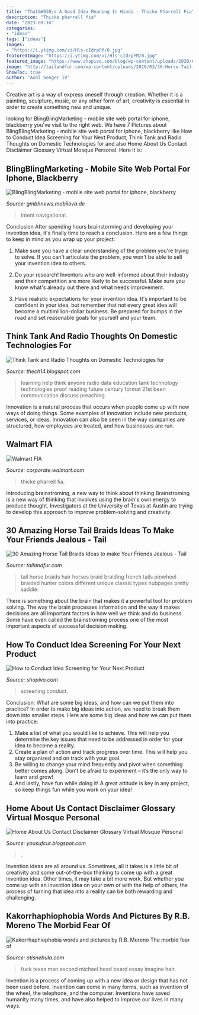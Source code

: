 ```yaml
---
title: "That&#039;s A Good Idea Meaning In Hindi - Thicke Pharrell Fia"
description: "Thicke pharrell fia"
date: "2023-09-16"
categories:
- "ideas"
tags: ["ideas"]
images:
- "https://i.ytimg.com/vi/Hls-cIdrpFM/0.jpg"
featuredImage: "https://i.ytimg.com/vi/Hls-cIdrpFM/0.jpg"
featured_image: "https://www.shopivo.com/blog/wp-content/uploads/2020/01/Idea-Screening-Criteria.png"
image: "http://tailandfur.com/wp-content/uploads/2016/03/30-Horse-Tail-Braids-Ideas-12.jpg"
ShowToc: true
author: "Axel Senger IV"
---
```



Creative art is a way of express oneself through creation. Whether it is a painting, sculpture, music, or any other form of art, creativity is essential in order to create something new and unique.

	

		
looking for BlingBlingMarketing - mobile site web portal for iphone, blackberry you've visit to the right web. We have 7 Pictures about BlingBlingMarketing - mobile site web portal for iphone, blackberry like How to Conduct Idea Screening for Your Next Product, Think Tank and Radio Thoughts on Domestic Technologies for and also Home About Us Contact Disclaimer Glossary Virtual Mosque Personal. Here it is:
		
    
## BlingBlingMarketing - Mobile Site Web Portal For Iphone, Blackberry

<img loading=lazy src="http://www.convinceandconvert.com/wp-content/uploads/2017/05/Navigational-intent-600x330.png" onerror="this.onerror=null;this.src='https://tse2.mm.bing.net/th?id=OIP.DNlZQGhb0hRs7-qo_bAg2AHaEE&amp;pid=15.1';" alt="BlingBlingMarketing - mobile site web portal for iphone, blackberry">

_Source: gmbhnews.mobilova.de_

>intent navigational. 

	

Conclusion
After spending hours brainstorming and developing your invention idea, it's finally time to reach a conclusion. Here are a few things to keep in mind as you wrap up your project:
1. Make sure you have a clear understanding of the problem you're trying to solve. If you can't articulate the problem, you won't be able to sell your invention idea to others.

2. Do your research! Inventors who are well-informed about their industry and their competition are more likely to be successful. Make sure you know what's already out there and what needs improvement.

3. Have realistic expectations for your invention idea. It's important to be confident in your idea, but remember that not every great idea will become a multimillion-dollar business. Be prepared for bumps in the road and set reasonable goals for yourself and your team.

    
## Think Tank And Radio Thoughts On Domestic Technologies For

<img loading=lazy src="https://4.bp.blogspot.com/-qcxLXNT3oQw/UMRsbT30FhI/AAAAAAAAAGI/GbbskLG5Yeo/s1600/473831511tecnology.jpg" onerror="this.onerror=null;this.src='https://tse4.mm.bing.net/th?id=OIP.6Or9hJtTzQId568OSKP40gHaCL&amp;pid=15.1';" alt="Think Tank and Radio Thoughts on Domestic Technologies for">

_Source: thech14.blogspot.com_

>learning help think anyone radio data education tank technology technologies proof reading future century format 21st been communication discuss preaching. 

	

Innovation is a natural process that occurs when people come up with new ways of doing things. Some examples of innovation include new products, services, or ideas. Innovation can also be seen in the way companies are structured, how employees are treated, and how businesses are run.

    
## Walmart FIA

<img loading=lazy src="http://cdn.corporate.walmart.com/46/4d/18e5fe434f3fa936500a0484c429/infographics-sh-photo-10.jpg" onerror="this.onerror=null;this.src='https://tse2.mm.bing.net/th?id=OIP.sM55mpvIZRZdOO-Trnfy_AHaE8&amp;pid=15.1';" alt="Walmart FIA">

_Source: corporate.walmart.com_

>thicke pharrell fia. 

	

Introducing brainstroming, a new way to think about thinking
Brainstroming is a new way of thinking that involves using the brain's own energy to produce thought. Investigators at the University of Texas at Austin are trying to develop this approach to improve problem-solving and creativity.

    
## 30 Amazing Horse Tail Braids Ideas To Make Your Friends Jealous - Tail

<img loading=lazy src="http://tailandfur.com/wp-content/uploads/2016/03/30-Horse-Tail-Braids-Ideas-12.jpg" onerror="this.onerror=null;this.src='https://tse1.mm.bing.net/th?id=OIP.3jE2HnVbmoUn56sdrQQtwAHaKV&amp;pid=15.1';" alt="30 Amazing Horse Tail Braids Ideas to make Your Friends Jealous - Tail">

_Source: tailandfur.com_

>tail horse braids hair horses braid braiding french tails pinwheel braided hunter colors different unique classic types hubpages pretty saddle. 

	

There is something about the brain that makes it a powerful tool for problem solving. The way the brain processes information and the way it makes decisions are all important factors in how well we think and do business. Some have even called the brainstroming process one of the most important aspects of successful decision making.

    
## How To Conduct Idea Screening For Your Next Product

<img loading=lazy src="https://www.shopivo.com/blog/wp-content/uploads/2020/01/Idea-Screening-Criteria.png" onerror="this.onerror=null;this.src='https://tse4.mm.bing.net/th?id=OIP.7Uep81nt4ZNES-NLNTyTzwHaDn&amp;pid=15.1';" alt="How to Conduct Idea Screening for Your Next Product">

_Source: shopivo.com_

>screening conduct. 

	

Conclusion: What are some big ideas, and how can we put them into practice?
In order to make big ideas into action, we need to break them down into smaller steps. Here are some big ideas and how we can put them into practice:
1. Make a list of what you would like to achieve. This will help you determine the key issues that need to be addressed in order for your idea to become a reality.
2. Create a plan of action and track progress over time. This will help you stay organized and on track with your goal.
3. Be willing to change your mind frequently and pivot when something better comes along. Don’t be afraid to experiment – it’s the only way to learn and grow!
4. And lastly, have fun while doing it! A great attitude is key in any project, so keep things fun while you work on your idea!

    
## Home About Us Contact Disclaimer Glossary Virtual Mosque Personal

<img loading=lazy src="https://i.ytimg.com/vi/Hls-cIdrpFM/0.jpg" onerror="this.onerror=null;this.src='https://tse2.mm.bing.net/th?id=OIP.w-i-ANFY26Qu4yf7igAK4gHaFj&amp;pid=15.1';" alt="Home About Us Contact Disclaimer Glossary Virtual Mosque Personal">

_Source: yousufcut.blogspot.com_

>. 

	

Invention ideas are all around us. Sometimes, all it takes is a little bit of creativity and some out-of-the-box thinking to come up with a great invention idea. Other times, it may take a bit more work. But whether you come up with an invention idea on your own or with the help of others, the process of turning that idea into a reality can be both rewarding and challenging.

    
## Kakorrhaphiophobia Words And Pictures By R.B. Moreno The Morbid Fear Of

<img loading=lazy src="http://www.otisnebula.com/otisnebula/ON6_RBMoreno_files/kakorrhaphiophobia_15.jpg" onerror="this.onerror=null;this.src='https://tse1.mm.bing.net/th?id=OIP.rqiSuOBnLTDga1x0nj7WfAHaFL&amp;pid=15.1';" alt="Kakorrhaphiophobia words and pictures by R.B. Moreno The morbid fear of">

_Source: otisnebula.com_

>fuck texas man second michael head beard essay imagine hair. 

	

Invention is a process of coming up with a new idea or design that has not been used before. Invention can come in many forms, such as invention of the wheel, the telephone, and the computer. Inventions have saved humanity many times, and have also helped to improve our lives in many ways.

